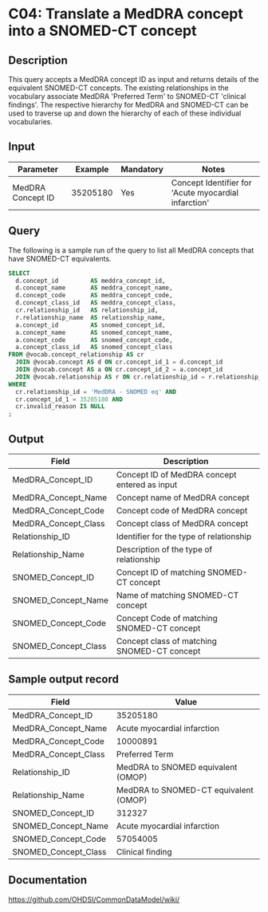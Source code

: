<!---
Group:condition
Name:C04 Translate a MedDRA concept into a SNOMED-CT concept
Author:Patrick Ryan
CDM Version: 5.0
-->

# C04: Translate a MedDRA concept into a SNOMED-CT concept

## Description
This query accepts a MedDRA concept ID as input and returns details of the equivalent SNOMED-CT concepts.
The existing relationships in the vocabulary associate MedDRA 'Preferred Term' to SNOMED-CT 'clinical findings'. The respective hierarchy for MedDRA and SNOMED-CT can be used to traverse up and down the hierarchy of each of these individual vocabularies.

## Input

|  Parameter |  Example |  Mandatory |  Notes |
| --- | --- | --- | --- |
|  MedDRA Concept ID |  35205180 |  Yes | Concept Identifier for 'Acute myocardial infarction' |

## Query
The following is a sample run of the query to list all MedDRA concepts that have SNOMED-CT equivalents.

```sql
SELECT
  d.concept_id         AS meddra_concept_id,
  d.concept_name       AS meddra_concept_name,
  d.concept_code       AS meddra_concept_code,
  d.concept_class_id   AS meddra_concept_class,
  cr.relationship_id   AS relationship_id,
  r.relationship_name  AS relationship_name,
  a.concept_id         AS snomed_concept_id,
  a.concept_name       AS snomed_concept_name,
  a.concept_code       AS snomed_concept_code,
  a.concept_class_id   AS snomed_concept_class
FROM @vocab.concept_relationship AS cr
  JOIN @vocab.concept AS d ON cr.concept_id_1 = d.concept_id
  JOIN @vocab.concept AS a ON cr.concept_id_2 = a.concept_id
  JOIN @vocab.relationship AS r ON cr.relationship_id = r.relationship_id
WHERE 
  cr.relationship_id = 'MedDRA - SNOMED eq' AND
  cr.concept_id_1 = 35205180 AND
  cr.invalid_reason IS NULL
;
```

## Output

|  Field |  Description |
| --- | --- |
|  MedDRA_Concept_ID |  Concept ID of MedDRA concept entered as input |
|  MedDRA_Concept_Name |  Concept name of MedDRA concept |
|  MedDRA_Concept_Code |  Concept code of MedDRA concept |
|  MedDRA_Concept_Class |  Concept class of MedDRA concept |
|  Relationship_ID |  Identifier for the type of relationship |
|  Relationship_Name |  Description of the type of relationship |
|  SNOMED_Concept_ID |  Concept ID of matching SNOMED-CT concept |
|  SNOMED_Concept_Name |  Name of matching SNOMED-CT concept |
|  SNOMED_Concept_Code |  Concept Code of matching SNOMED-CT concept |
|  SNOMED_Concept_Class |  Concept class of matching SNOMED-CT concept |

## Sample output record

|  Field |  Value |
| --- | --- |
|  MedDRA_Concept_ID |  35205180 |
|  MedDRA_Concept_Name |  Acute myocardial infarction |
|  MedDRA_Concept_Code |  10000891 |
|  MedDRA_Concept_Class |  Preferred Term |
|  Relationship_ID |  MedDRA to SNOMED equivalent (OMOP) |
|  Relationship_Name |  MedDRA to SNOMED-CT equivalent (OMOP) |
|  SNOMED_Concept_ID |  312327 |
|  SNOMED_Concept_Name |  Acute myocardial infarction |
|  SNOMED_Concept_Code |  57054005 |
|  SNOMED_Concept_Class |  Clinical finding |


## Documentation
https://github.com/OHDSI/CommonDataModel/wiki/
